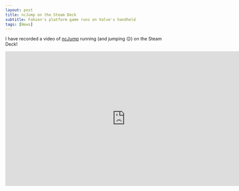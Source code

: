 ```yaml
---
layout: post
title: ncJump on the Steam Deck
subtitle: Fahien's platform game runs on Valve's handheld
tags: [News]
---
```


I have recorded a video of [ncJump](https://github.com/Fahien/ncJump) running (and jumping :wink:) on the Steam Deck!

<div class="embed-responsive embed-responsive-16by9">
  <iframe width="750" height="422" src="https://www.youtube.com/embed/ZKdDtJiIUdo" frameborder="0" allowfullscreen></iframe>
</div>
